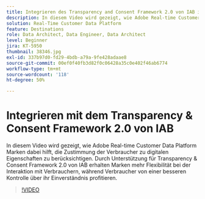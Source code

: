 ```yaml
---
title: Integrieren des Transparency and Consent Framework 2.0 von IAB in Adobe Real-time Customer Data Platform
description: In diesem Video wird gezeigt, wie Adobe Real-time Customer Data Platform Marken dabei hilft, die Zustimmung der Verbraucher zu digitalen Eigenschaften zu berücksichtigen. Durch Unterstützung für Transparency & Consent Framework 2.0 von IAB erhalten Marken mehr Flexibilität bei der Interaktion mit Verbrauchern, während Verbraucher von einer besseren Kontrolle über ihr Einverständnis profitieren.
solution: Real-Time Customer Data Platform
feature: Destinations
role: Data Architect, Data Engineer, Data Architect
level: Beginner
jira: KT-5950
thumbnail: 38346.jpg
exl-id: 337b97d0-fd29-4bdb-a79a-9fe428adaae8
source-git-commit: 00ef0f40fb3d82f0c06428a35c0e402f46ab6774
workflow-type: tm+mt
source-wordcount: '118'
ht-degree: 50%

---
```


# Integrieren mit dem Transparency &amp; Consent Framework 2.0 von IAB

In diesem Video wird gezeigt, wie Adobe Real-time Customer Data Platform Marken dabei hilft, die Zustimmung der Verbraucher zu digitalen Eigenschaften zu berücksichtigen. Durch Unterstützung für Transparency &amp; Consent Framework 2.0 von IAB erhalten Marken mehr Flexibilität bei der Interaktion mit Verbrauchern, während Verbraucher von einer besseren Kontrolle über ihr Einverständnis profitieren.

>[!VIDEO](https://video.tv.adobe.com/v/38346?learn=on)
